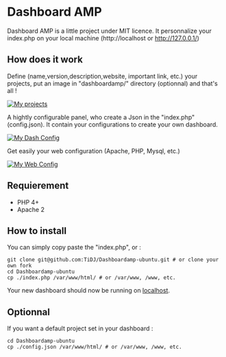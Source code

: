 # Dashboard AMP

Dashboard AMP is a little project under MIT licence.
It personnalize your index.php on your local machine (http://localhost or http://127.0.0.1/)

## How does it work

Define (name,version,description,website, important link, etc.) your projects, put an image in "dashboardamp/" directory (optionnal) and that's all !

[![My projects](http://tomjamon.com/assets/img/dashboardamp/1.jpg)](http://tomjamon.com/assets/img/dashboardamp/1.jpg)

A hightly configurable panel, who create a Json in the "index.php" (config.json). It contain your configurations to create your own dashboard.

[![My Dash Config](http://tomjamon.com/assets/img/dashboardamp/2.jpg)](http://tomjamon.com/assets/img/dashboardamp/2.jpg)

Get easily your web configuration (Apache, PHP, Mysql, etc.)

[![My Web Config](http://tomjamon.com/assets/img/dashboardamp/3.jpg)](http://tomjamon.com/assets/img/dashboardamp/3.jpg)


## Requierement

- PHP 4+
- Apache 2

## How to install

You can simply copy paste the "index.php", or :
```
git clone git@github.com:TiDJ/Dashboardamp-ubuntu.git # or clone your own fork
cd Dashboardamp-ubuntu
cp ./index.php /var/www/html/ # or /var/www, /www, etc.
```
Your new dashboard should now be running on [localhost](http://localhost/).

## Optionnal

If you want a default project set in your dashboard :
```
cd Dashboardamp-ubuntu
cp ./config.json /var/www/html/ # or /var/www, /www, etc.
```




